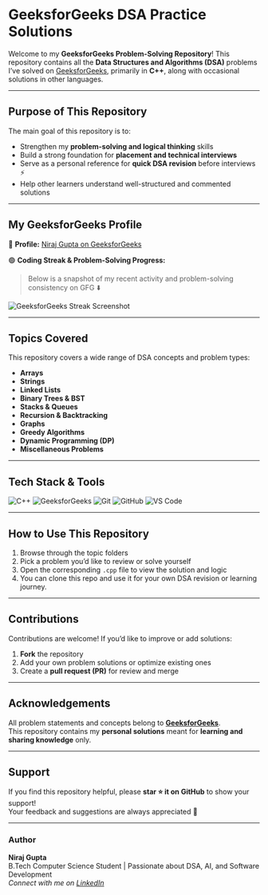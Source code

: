#  GeeksforGeeks DSA Practice Solutions

Welcome to my **GeeksforGeeks Problem-Solving Repository**! 
This repository contains all the **Data Structures and Algorithms (DSA)** problems I’ve solved on [GeeksforGeeks](https://www.geeksforgeeks.org/), primarily in **C++**, along with occasional solutions in other languages.

---

##  Purpose of This Repository
The main goal of this repository is to:
- Strengthen my **problem-solving and logical thinking** skills 
- Build a strong foundation for **placement and technical interviews** 
- Serve as a personal reference for **quick DSA revision** before interviews ⚡  
- Help other learners understand well-structured and commented solutions 

---

##  My GeeksforGeeks Profile
📎 **Profile:** [Niraj Gupta on GeeksforGeeks](https://www.geeksforgeeks.org/user/nirajguptaa/)  

🟢 **Coding Streak & Problem-Solving Progress:**  
> Below is a snapshot of my recent activity and problem-solving consistency on GFG ⬇️  

![GeeksforGeeks Streak Screenshot](https://github.com/user-attachments/assets/222e0309-232f-4eab-8f8d-fc2e2dd571bf)



---
##  Topics Covered
This repository covers a wide range of DSA concepts and problem types:
-  **Arrays**
-  **Strings**
-  **Linked Lists**
-  **Binary Trees & BST**
-  **Stacks & Queues**
-  **Recursion & Backtracking**
-  **Graphs**
-  **Greedy Algorithms**
-  **Dynamic Programming (DP)**
-  **Miscellaneous Problems**

---


##  Tech Stack & Tools
![C++](https://img.shields.io/badge/Language-C++-blue?logo=c%2B%2B)
![GeeksforGeeks](https://img.shields.io/badge/Platform-GeeksforGeeks-brightgreen?logo=geeksforgeeks)
![Git](https://img.shields.io/badge/Version_Control-Git-orange?logo=git)
![GitHub](https://img.shields.io/badge/Hosted_on-GitHub-black?logo=github)
![VS Code](https://img.shields.io/badge/Editor-VS%20Code-blue?logo=visualstudiocode)

---

##  How to Use This Repository
1. Browse through the topic folders 
2. Pick a problem you’d like to review or solve yourself   
3. Open the corresponding `.cpp` file to view the solution and logic  
4. You can clone this repo and use it for your own DSA revision or learning journey.

---

##  Contributions
Contributions are welcome! 
If you’d like to improve or add solutions:
1. **Fork** the repository 
2. Add your own problem solutions or optimize existing ones   
3. Create a **pull request (PR)** for review and merge 

---

##  Acknowledgements
All problem statements and concepts belong to **[GeeksforGeeks](https://www.geeksforgeeks.org/)**.  
This repository contains my **personal solutions** meant for **learning and sharing knowledge** only.

---

##  Support
If you find this repository helpful, please **star ⭐ it on GitHub** to show your support!  
Your feedback and suggestions are always appreciated 💬  

---

###  Author
**Niraj Gupta**  
B.Tech Computer Science Student | Passionate about DSA, AI, and Software Development  
*Connect with me on [LinkedIn](https://www.linkedin.com/in/nirajguptaa)*
